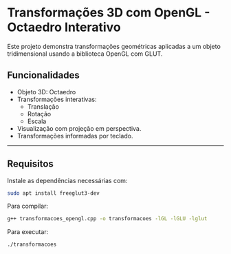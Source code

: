 # Transformações 3D com OpenGL - Octaedro Interativo

Este projeto demonstra transformações geométricas aplicadas a um objeto tridimensional usando a biblioteca OpenGL com GLUT.

## Funcionalidades

- Objeto 3D: Octaedro
- Transformações interativas:
  - Translação
  - Rotação
  - Escala
- Visualização com projeção em perspectiva.
- Transformações informadas por teclado.

---

## Requisitos

Instale as dependências necessárias com:

```bash
sudo apt install freeglut3-dev
```

Para compilar:
```bash
g++ transformacoes_opengl.cpp -o transformacoes -lGL -lGLU -lglut
```

Para executar: 
```bash
./transformacoes
```
